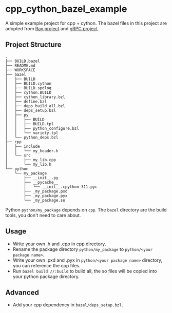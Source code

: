 # cpp_cython_bazel_example
A simple example project for cpp + cython. The bazel files in this project are adopted from [Ray project](https://github.com/ray-project/ray) and [gRPC project](https://github.com/grpc/grpc).


## Project Structure

```
.
├── BUILD.bazel
├── README.md
├── WORKSPACE
├── bazel
│   ├── BUILD
│   ├── BUILD.cython
│   ├── BUILD.spdlog
│   ├── cython.BUILD
│   ├── cython_library.bzl
│   ├── define.bzl
│   ├── deps_build_all.bzl
│   ├── deps_setup.bzl
│   ├── py
│   │   ├── BUILD
│   │   ├── BUILD.tpl
│   │   ├── python_configure.bzl
│   │   └── variety.tpl
│   └── python_deps.bzl
├── cpp
│   ├── include
│   │   └── my_header.h
│   └── src
│       ├── my_lib.cpp
│       └── my_lib.h
└── python
    └── my_package
        ├── __init__.py
        ├── __pycache__
        │   └── __init__.cpython-311.pyc
        ├── _my_package.pxd
        ├── _my_package.pyx
        └── _my_package.so
```

Python `python/my_package` depends on `cpp`. The `bazel` directory are the build tools, you don't need to care about.

## Usage

- Write your own .h and .cpp in cpp directory.
- Rename the package directory `python/my_package` to `python/<your package name>`.
- Write your own .pxd and .pyx in `python/<your package name>` directory, you can reference the cpp files.
- Run `bazel build //:build` to build all, the so files will be copied into your python package directory.

## Advanced

- Add your cpp dependency in `bazel/deps_setup.bzl`.
